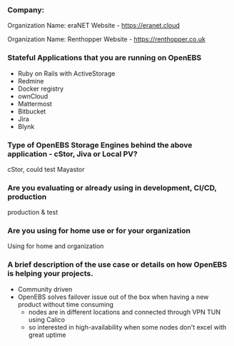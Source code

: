 ### Company:

Organization Name: eraNET
Website - https://eranet.cloud

Organization Name: Renthopper
Website - https://renthopper.co.uk

### Stateful Applications that you are running on OpenEBS

* Ruby on Rails with ActiveStorage
* Redmine
* Docker registry
* ownCloud
* Mattermost
* Bitbucket
* Jira
* Blynk

### Type of OpenEBS Storage Engines behind the above application - cStor, Jiva or Local PV?

cStor, could test Mayastor

### Are you evaluating or already using in development, CI/CD, production

production & test

### Are you using for home use or for your organization

Using for home and organization

### A brief description of the use case or details on how OpenEBS is helping your projects.

* Community driven
* OpenEBS solves failover issue out of the box when having a new product without time consuming
  - nodes are in different locations and connected through VPN TUN using Calico
  - so interested in high-availability when some nodes don't excel with great uptime
